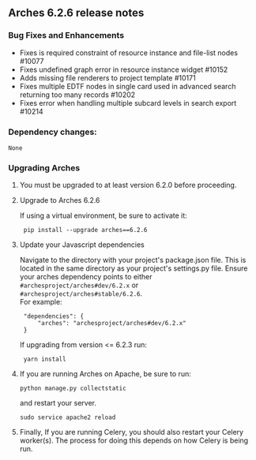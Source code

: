 Arches 6.2.6 release notes
------------------------
### Bug Fixes and Enhancements

- Fixes is required constraint of resource instance and file-list nodes #10077
- Fixes undefined graph error in resource instance widget #10152
- Adds missing file renderers to project template #10171
- Fixes multiple EDTF nodes in single card used in advanced search returning too many records #10202
- Fixes error when handling multiple subcard levels in search export #10214

### Dependency changes:
```
None
```

### Upgrading Arches
1. You must be upgraded to at least version 6.2.0 before proceeding.

2. Upgrade to Arches 6.2.6

    If using a virtual environment, be sure to activate it:

        pip install --upgrade arches==6.2.6

3. Update your Javascript dependencies

    Navigate to the directory with your project's package.json file. This is located in the same directory as your project's settings.py file.
    Ensure your arches dependency points to either `#archesproject/arches#dev/6.2.x` or `#archesproject/arches#stable/6.2.6`.\
    For example:

        "dependencies": {
            "arches": "archesproject/arches#dev/6.2.x"
        }
    
    If upgrading from version <= 6.2.3 run:

        yarn install

1. If you are running Arches on Apache, be sure to run:

    ```
    python manage.py collectstatic
    ```
    and restart your server.
    ```
    sudo service apache2 reload
    ```

2. Finally, If you are running Celery, you should also restart your Celery worker(s). The process for doing this depends on how Celery is being run.
